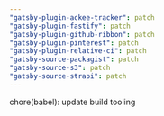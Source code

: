 ```yaml
---
"gatsby-plugin-ackee-tracker": patch
"gatsby-plugin-fastify": patch
"gatsby-plugin-github-ribbon": patch
"gatsby-plugin-pinterest": patch
"gatsby-plugin-relative-ci": patch
"gatsby-source-packagist": patch
"gatsby-source-s3": patch
"gatsby-source-strapi": patch
---
```


chore(babel): update build tooling
